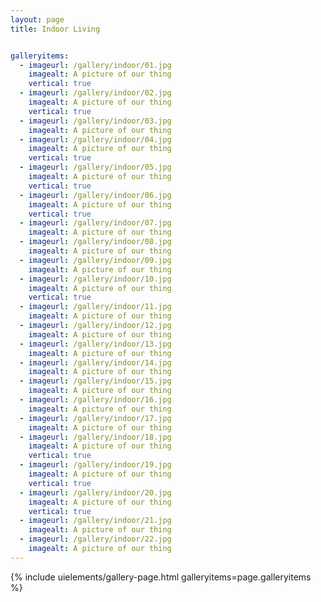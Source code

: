 ```yaml
---
layout: page
title: Indoor Living


galleryitems:
  - imageurl: /gallery/indoor/01.jpg
    imagealt: A picture of our thing
    vertical: true
  - imageurl: /gallery/indoor/02.jpg
    imagealt: A picture of our thing
    vertical: true
  - imageurl: /gallery/indoor/03.jpg
    imagealt: A picture of our thing
  - imageurl: /gallery/indoor/04.jpg
    imagealt: A picture of our thing
    vertical: true
  - imageurl: /gallery/indoor/05.jpg
    imagealt: A picture of our thing
    vertical: true
  - imageurl: /gallery/indoor/06.jpg
    imagealt: A picture of our thing
    vertical: true
  - imageurl: /gallery/indoor/07.jpg
    imagealt: A picture of our thing
  - imageurl: /gallery/indoor/08.jpg
    imagealt: A picture of our thing
  - imageurl: /gallery/indoor/09.jpg
    imagealt: A picture of our thing
  - imageurl: /gallery/indoor/10.jpg
    imagealt: A picture of our thing
    vertical: true
  - imageurl: /gallery/indoor/11.jpg
    imagealt: A picture of our thing
  - imageurl: /gallery/indoor/12.jpg
    imagealt: A picture of our thing
  - imageurl: /gallery/indoor/13.jpg
    imagealt: A picture of our thing
  - imageurl: /gallery/indoor/14.jpg
    imagealt: A picture of our thing
  - imageurl: /gallery/indoor/15.jpg
    imagealt: A picture of our thing
  - imageurl: /gallery/indoor/16.jpg
    imagealt: A picture of our thing
  - imageurl: /gallery/indoor/17.jpg
    imagealt: A picture of our thing
  - imageurl: /gallery/indoor/18.jpg
    imagealt: A picture of our thing
    vertical: true
  - imageurl: /gallery/indoor/19.jpg
    imagealt: A picture of our thing
    vertical: true
  - imageurl: /gallery/indoor/20.jpg
    imagealt: A picture of our thing
    vertical: true
  - imageurl: /gallery/indoor/21.jpg
    imagealt: A picture of our thing
  - imageurl: /gallery/indoor/22.jpg
    imagealt: A picture of our thing
---
```


{% include uielements/gallery-page.html galleryitems=page.galleryitems %}
